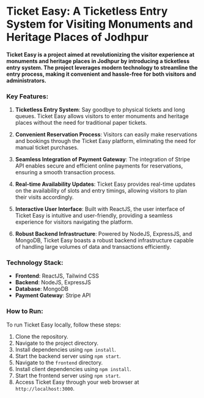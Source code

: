 # Ticket Easy: A Ticketless Entry System for Visiting Monuments and Heritage Places of Jodhpur

#### Ticket Easy is a project aimed at revolutionizing the visitor experience at monuments and heritage places in Jodhpur by introducing a ticketless entry system. The project leverages modern technology to streamline the entry process, making it convenient and hassle-free for both visitors and administrators.

### Key Features:
1. **Ticketless Entry System**: Say goodbye to physical tickets and long queues. Ticket Easy allows visitors to enter monuments and heritage places without the need for traditional paper tickets.
   
2. **Convenient Reservation Process**: Visitors can easily make reservations and bookings through the Ticket Easy platform, eliminating the need for manual ticket purchases.

3. **Seamless Integration of Payment Gateway**: The integration of Stripe API enables secure and efficient online payments for reservations, ensuring a smooth transaction process.

4. **Real-time Availability Updates**: Ticket Easy provides real-time updates on the availability of slots and entry timings, allowing visitors to plan their visits accordingly.

5. **Interactive User Interface**: Built with ReactJS, the user interface of Ticket Easy is intuitive and user-friendly, providing a seamless experience for visitors navigating the platform.

6. **Robust Backend Infrastructure**: Powered by NodeJS, ExpressJS, and MongoDB, Ticket Easy boasts a robust backend infrastructure capable of handling large volumes of data and transactions efficiently.

### Technology Stack:
- **Frontend**: ReactJS, Tailwind CSS
- **Backend**: NodeJS, ExpressJS
- **Database**: MongoDB
- **Payment Gateway**: Stripe API

### How to Run:
To run Ticket Easy locally, follow these steps:
1. Clone the repository.
2. Navigate to the project directory.
3. Install dependencies using `npm install`.
4. Start the backend server using `npm start`.
5. Navigate to the `frontend` directory.
6. Install client dependencies using `npm install`.
7. Start the frontend server using `npm start`.
8. Access Ticket Easy through your web browser at `http://localhost:3000`.